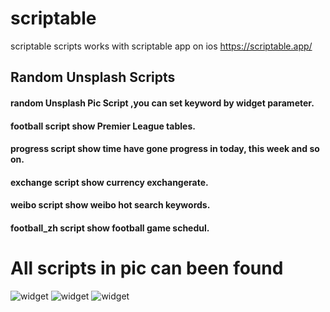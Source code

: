 # scriptable
scriptable scripts works with scriptable app on ios https://scriptable.app/
## Random Unsplash Scripts
#### random Unsplash Pic Script ,you can set keyword by widget parameter.
#### football script show Premier League tables.
#### progress script show time have gone progress in today, this week and so on.
#### exchange script show currency exchangerate.
#### weibo script show weibo hot search keywords.
#### football_zh script show football game schedul.

# All scripts in pic can been found 

![widget](https://github.com/Juniorchen2012/scriptable/blob/master/overall_300x649.png?raw=true)
![widget](https://github.com/Juniorchen2012/scriptable/blob/master/en.png?raw=true)
![widget](https://github.com/Juniorchen2012/scriptable/blob/master/zh.png?raw=true)
